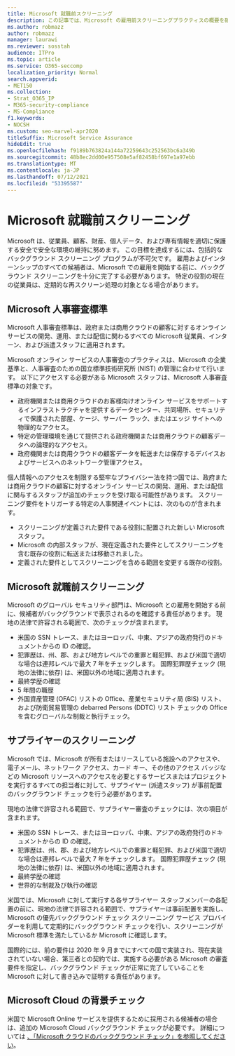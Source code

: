```yaml
---
title: Microsoft 就職前スクリーニング
description: この記事では、Microsoft の雇用前スクリーニングプラクティスの概要を確認Microsoft 365。
ms.author: robmazz
author: robmazz
manager: laurawi
ms.reviewer: sosstah
audience: ITPro
ms.topic: article
ms.service: O365-seccomp
localization_priority: Normal
search.appverid:
- MET150
ms.collection:
- Strat_O365_IP
- M365-security-compliance
- MS-Compliance
f1.keywords:
- NOCSH
ms.custom: seo-marvel-apr2020
titleSuffix: Microsoft Service Assurance
hideEdit: true
ms.openlocfilehash: f9189b763824a144a72259643c252563bc6a349b
ms.sourcegitcommit: 48b8ec2dd00e957508e5af82458bf697e1a97ebb
ms.translationtype: MT
ms.contentlocale: ja-JP
ms.lasthandoff: 07/12/2021
ms.locfileid: "53395587"
---
```

# <a name="microsoft-pre-employment-screening"></a>Microsoft 就職前スクリーニング

Microsoft は、従業員、顧客、財産、個人データ、および専有情報を適切に保護する安全で安全な環境の維持に努めます。 この目標を達成するには、包括的なバックグラウンド スクリーニング プログラムが不可欠です。 雇用およびインターンシップのすべての候補者は、Microsoft での雇用を開始する前に、バックグラウンド スクリーニングを十分に完了する必要があります。 特定の役割の現在の従業員は、定期的な再スクリーン処理の対象となる場合があります。

## <a name="the-microsoft-personnel-screening-standard"></a>Microsoft 人事審査標準

Microsoft 人事審査標準は、政府または商用クラウドの顧客に対するオンライン サービスの開発、運用、または配信に関わるすべての Microsoft 従業員、インターン、および派遣スタッフに適用されます。

Microsoft オンライン サービスの人事審査のプラクティスは、Microsoft の企業基準と、人事審査のための国立標準技術研究所 (NIST) の管理に合わせて行います。 以下にアクセスする必要がある Microsoft スタッフは、Microsoft 人事審査標準の対象です。

- 政府機関または商用クラウドのお客様向けオンライン サービスをサポートするインフラストラクチャを提供するデータセンター、共同場所、セキュリティで保護された部屋、ケージ、サーバー ラック、またはエッジ サイトへの物理的なアクセス。
- 特定の管理環境を通じて提供される政府機関または商用クラウドの顧客データへの論理的なアクセス。
- 政府機関または商用クラウドの顧客データを転送または保存するデバイスおよびサービスへのネットワーク管理アクセス。

個人情報へのアクセスを制限する堅牢なプライバシー法を持つ国では、政府または商用クラウドの顧客に対するオンライン サービスの開発、運用、または配信に関与するスタッフが追加のチェックを受け取る可能性があります。 スクリーニング要件をトリガーする特定の人事関連イベントには、次のものが含まれます。

- スクリーニングが定義された要件である役割に配置された新しい Microsoft スタッフ。
- Microsoft の内部スタッフが、現在定義された要件としてスクリーニングを含む既存の役割に転送または移動されました。
- 定義された要件としてスクリーニングを含める範囲を変更する既存の役割。

## <a name="microsoft-pre-employment-screening"></a>Microsoft 就職前スクリーニング

Microsoft のグローバル セキュリティ部門は、Microsoft との雇用を開始する前に、候補者がバックグラウンドで表示されるのを確認する責任があります。
現地の法律で許容される範囲で、次のチェックが含まれます。

- 米国の SSN トレース、またはヨーロッパ、中東、アジアの政府発行のドキュメントからの ID の確認。
- 犯罪歴は、州、郡、および地方レベルでの重罪と軽犯罪、および米国で適切な場合は連邦レベルで最大 7 年をチェックします。 国際犯罪歴チェック (現地の法律に依存) は、米国以外の地域に適用されます。
- 最終学歴の確認
- 5 年間の職歴
- 外国資産管理 (OFAC) リストの Office、産業セキュリティ局 (BIS) リスト、および防衛貿易管理の debarred Persons (DDTC) リスト チェックの Office を含むグローバルな制裁と執行チェック。

## <a name="supplier-screening"></a>サプライヤーのスクリーニング

Microsoft では、Microsoft が所有またはリースしている施設へのアクセスや、電子メール、ネットワーク アクセス、カード キー、その他のアクセス バッジなどの Microsoft リソースへのアクセスを必要とするサービスまたはプロジェクトを実行するすべての担当者に対して、サプライヤー (派遣スタッフ) が事前配置のバックグラウンド チェックを行う必要があります。

現地の法律で許容される範囲で、サプライヤー審査のチェックには、次の項目が含まれます。

- 米国の SSN トレース、またはヨーロッパ、中東、アジアの政府発行のドキュメントからの ID の確認。
- 犯罪歴は、州、郡、および地方レベルでの重罪と軽犯罪、および米国で適切な場合は連邦レベルで最大 7 年をチェックします。 国際犯罪歴チェック (現地の法律に依存) は、米国以外の地域に適用されます。
- 最終学歴の確認
- 世界的な制裁及び執行の確認

米国では、Microsoft に対して実行する各サプライヤー スタッフメンバーの各配置の前に、現地の法律で許容される範囲で、サプライヤーは事前配置を実施し、Microsoft の優先バックグラウンド チェック スクリーニング サービス プロバイダーを利用して定期的にバックグラウンド チェックを行い、スクリーニングが Microsoft 標準を満たしているか Microsoft に確認します。 

国際的には、前の要件は 2020 年 9 月までにすべての国で実装され、現在実装されていない場合、第三者との契約では、実施する必要がある Microsoft の審査要件を指定し、バックグラウンド チェックが正常に完了していることを Microsoft に対して書き込みで証明する責任があります。

## <a name="microsoft-cloud-background-check"></a>Microsoft Cloud の背景チェック

米国で Microsoft Online サービスを提供するために採用される候補者の場合は、追加の Microsoft Cloud バックグラウンド チェックが必要です。 詳細については [、「Microsoft クラウドのバックグラウンド チェック」を参照してください](assurance-cloud-background-check.md)。